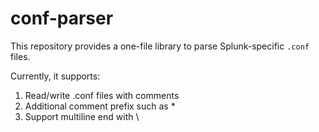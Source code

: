 # conf-parser

This repository provides a one-file library to parse Splunk-specific `.conf` files.

Currently, it supports:

1. Read/write .conf files with comments
2. Additional comment prefix such as *
3. Support multiline end with \
